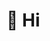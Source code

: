 # 👋 Hi
<!--
, I’m Dima Bukovskyi

**Front‑end Developer** with a passion for React, TypeScript and clean UI.

---

## 🔧 Skills & Tools

| 💻 Languages       | 🧰 Frameworks & Libraries            | 🛠 Tools & Platforms          |
|--------------------|--------------------------------------|------------------------------|
| JavaScript, TypeScript | React, Redux, Tanstack                 | Git, GitHub, Vite, Webpack, PNPM, Yarn, NPM |
| HTML5 & CSS3        | Styled‑Components, Sass, Pug        | WebStorm, Mac   |
| Testing (Jest, Testing Library) | Bootstrap             | Postman, ESLint              |

---

## 📊 GitHub Stats & Activity

![GitHub Stats](https://github-readme-stats.vercel.app/api?username=BukovskyiDima&show_icons=true)  
![Top Langs](https://github-readme-stats.vercel.app/api/top-langs/?username=BukovskyiDima&layout=compact)  
![Streak Stats](https://streak-stats.demolab.com/?user=BukovskyiDima&exclude_days=Sun%2CSat)

---

## 🏆 GitHub Trophies

![trophy](https://github-profile-trophy.vercel.app/?username=BukovskyiDima&margin-w=10&margin-h=10)

---

## 💼 Interests & Hobbies

When I’m not coding, I love working out to stay healthy, because good health is the greatest wealth.

---

*Thanks for visiting my profile!*
-->

<!--
**BukovskyiDima/BukovskyiDima** is a ✨ _special_ ✨ repository because its `README.md` (this file) appears on your GitHub profile.

Here are some ideas to get you started:

- 🔭 I’m currently working on ...
- 🌱 I’m currently learning ...
- 👯 I’m looking to collaborate on ...
- 🤔 I’m looking for help with ...
- 💬 Ask me about ...
- 📫 How to reach me: ...
- 😄 Pronouns: ...
- ⚡ Fun fact: ...
-->
